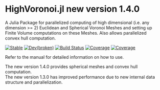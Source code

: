 # HighVoronoi.jl new version 1.4.0 
A Julia Package for parallelized computing of high dimensional (i.e. any dimension >= 2) Euclidean and Spherical Voronoi Meshes and setting up Finite Volume computations on these Meshes. Also allows parallelized convex hull computation.

[![Stable](https://img.shields.io/badge/docs-stable-blue.svg)](https://martinheida.github.io/HighVoronoi.jl/stable/)
[![Dev(broken)](https://img.shields.io/badge/docs-dev-blue.svg)](https://martinheida.github.io/HighVoronoi.jl/dev/)
[![Build Status](https://github.com/martinheida/HighVoronoi.jl/actions/workflows/CI.yml/badge.svg?branch=main)](https://github.com/martinheida/HighVoronoi.jl/actions/workflows/CI.yml?query=branch%3Amain)
[![Coverage](https://codecov.io/gh/martinheida/HighVoronoi.jl/branch/main/graph/badge.svg)](https://codecov.io/gh/martinheida/HighVoronoi.jl)
[![Coverage](https://coveralls.io/repos/github/martinheida/HighVoronoi.jl/badge.svg?branch=main)](https://coveralls.io/github/martinheida/HighVoronoi.jl?branch=main)

Refer to the manual for detailed information on how to use.

The new version 1.4.0 provides spherical meshes and convex hull computation.  
The new version 1.3.0 has improved performance due to new internal data structure and parallelization.  
